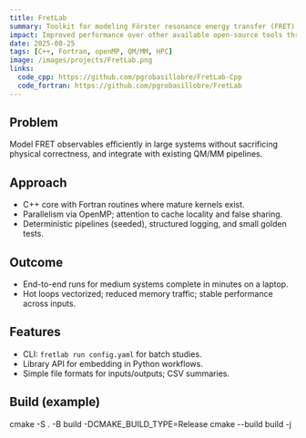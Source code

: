 ```yaml
---
title: FretLab
summary: Toolkit for modeling Förster resonance energy transfer (FRET) in full QM and QM/MM workflows, available in both C++ and Fortran versions with fast, parallel execution.
impact: Improved performance over other available open-source tools through software refinement and OpenMP parallelization. Two independent implementations (C++ and Fortran) are available to support different integration needs.
date: 2025-08-25
tags: [C++, Fortran, openMP, QM/MM, HPC]
image: /images/projects/FretLab.png
links:
  code_cpp: https://github.com/pgrobasillobre/FretLab-Cpp
  code_fortran: https://github.com/pgrobasillobre/FretLab
---
```


## Problem
Model FRET observables efficiently in large systems without sacrificing physical correctness, and integrate with existing QM/MM pipelines.

## Approach
- C++ core with Fortran routines where mature kernels exist.
- Parallelism via OpenMP; attention to cache locality and false sharing.
- Deterministic pipelines (seeded), structured logging, and small golden tests.

## Outcome
- End-to-end runs for medium systems complete in minutes on a laptop.
- Hot loops vectorized; reduced memory traffic; stable performance across inputs.

## Features
- CLI: `fretlab run config.yaml` for batch studies.
- Library API for embedding in Python workflows.
- Simple file formats for inputs/outputs; CSV summaries.

## Build (example)
cmake -S . -B build -DCMAKE_BUILD_TYPE=Release
cmake --build build -j
